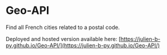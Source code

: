 # Geo-API

Find all French cities related to a postal code.

Deployed and hosted version available here: [https://julien-b-py.github.io/Geo-API/](https://julien-b-py.github.io/Geo-API/)